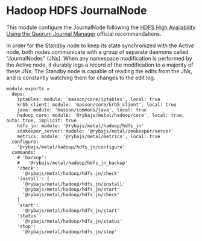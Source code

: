 
# Hadoop HDFS JournalNode

This module configure the JournalNode following the 
[HDFS High Availability Using the Quorum Journal Manager](https://hadoop.apache.org/docs/r2.3.0/hadoop-yarn/hadoop-yarn-site/HDFSHighAvailabilityWithQJM.html) official 
recommandations.

In order for the Standby node to keep its state synchronized with the Active 
node, both nodes communicate with a group of separate daemons called 
"JournalNodes" (JNs). When any namespace modification is performed by the Active 
node, it durably logs a record of the modification to a majority of these JNs. 
The Standby node is capable of reading the edits from the JNs, and is constantly 
watching them for changes to the edit log.

    module.exports =
      deps:
        iptables: module: 'masson/core/iptables', local: true
        krb5_client: module: 'masson/core/krb5_client', local: true
        java: module: 'masson/commons/java', local: true
        hadoop_core: module: '@rybajs/metal/hadoop/core', local: true, auto: true, implicit: true
        hdfs_jn: module: '@rybajs/metal/hadoop/hdfs_jn'
        zookeeper_server: module: '@rybajs/metal/zookeeper/server'
        metrics: module: '@rybajs/metal/metrics', local: true
      configure:
        '@rybajs/metal/hadoop/hdfs_jn/configure'
      commands:
        # 'backup':
        #   '@rybajs/metal/hadoop/hdfs_jn_backup'
        'check':
          '@rybajs/metal/hadoop/hdfs_jn/check'
        'install': [
          '@rybajs/metal/hadoop/hdfs_jn/install'
          '@rybajs/metal/hadoop/hdfs_jn/start'
          '@rybajs/metal/hadoop/hdfs_jn/check'
        ]
        'start':
          '@rybajs/metal/hadoop/hdfs_jn/start'
        'status':
          '@rybajs/metal/hadoop/hdfs_jn/status'
        'stop':
          '@rybajs/metal/hadoop/hdfs_jn/stop'


[qjm]: http://hadoop.apache.org/docs/r2.3.0/hadoop-yarn/hadoop-yarn-site/HDFSHighAvailabilityWithQJM.html#Architecture
